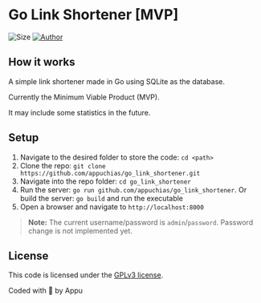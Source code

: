 # Go Link Shortener [MVP]

![Size](https://img.shields.io/github/repo-size/appuchias/go_link_shortener?color=orange&style=flat-square)
[![Author](https://img.shields.io/badge/Project%20by-Appu-9cf?style=flat-square)](https://github.com/appuchias)

## How it works

A simple link shortener made in Go using SQLite as the database.

Currently the Minimum Viable Product (MVP).

It may include some statistics in the future.

## Setup

1. Navigate to the desired folder to store the code: `cd <path>`
1. Clone the repo: `git clone https://github.com/appuchias/go_link_shortener.git`
1. Navigate into the repo folder: `cd go_link_shortener`
1. Run the server: `go run github.com/appuchias/go_link_shortener`.
   Or build the server: `go build` and run the executable
1. Open a browser and navigate to `http://localhost:8000`

> **Note:** The current username/password is `admin`/`password`.
> Password change is not implemented yet.

## License

This code is licensed under the [GPLv3 license](https://github.com/appuchias/go_link_shortener/blob/master/LICENSE).

Coded with 🖤 by Appu

